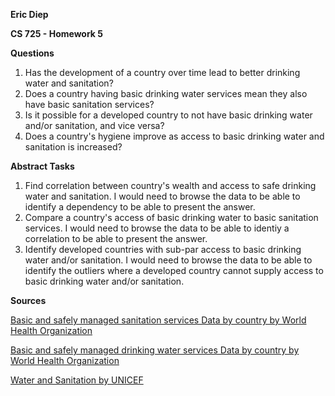 **Eric Diep**

**CS 725 - Homework 5**

**Questions**

 1. Has the development of a country over time lead to better drinking water and sanitation?
 2. Does a country having basic drinking water services mean they also have basic sanitation services?
 3. Is it possible for a developed country to not have basic drinking water and/or sanitation, and vice versa?
 4. Does a country's hygiene improve as access to basic drinking water and sanitation is increased?

**Abstract Tasks**

 1. Find correlation between country's wealth and access to safe drinking water and sanitation. I would need to browse the data to be able to identify a dependency to be able to present the answer.
 2. Compare a country's access of basic drinking water to basic sanitation services. I would need to browse the data to be able to identiy a correlation to be able to present the answer.
 3. Identify developed countries with sub-par access to basic drinking water and/or sanitation. I would need to browse the data to be able to identify the outliers where a developed country cannot supply access to basic drinking water and/or sanitation.

**Sources**

<a href='http://apps.who.int/gho/data/node.main.WSHSANITATION?lang=en'>Basic and safely managed sanitation services 
Data by country by World Health Organization</a>

<a href='http://apps.who.int/gho/data/node.main.WSHWATER?lang=en'>Basic and safely managed drinking water services 
Data by country by World Health Organization</a>

<a href='https://data.unicef.org/topic/water-and-sanitation/drinking-water/'>Water and Sanitation by UNICEF</a>